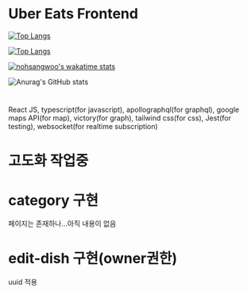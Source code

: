 # Uber Eats Frontend
<div>
  
[![Top Langs](https://github-readme-stats.vercel.app/api/top-langs/?username=nohsangwoo&langs_count=8)](https://github.com/anuraghazra/github-readme-stats)

[![Top Langs](https://github-readme-stats.vercel.app/api/top-langs/?username=nohsangwoo&layout=compact)](https://github.com/anuraghazra/github-readme-stats)



  
</div>

[![nohsangwoo's wakatime stats](https://github-readme-stats.vercel.app/api/wakatime?username=nohsangwoo)](https://github.com/anuraghazra/github-readme-stats)

<div>
  
</div>

<div>  

![Anurag's GitHub stats](https://github-readme-stats.vercel.app/api?username=nohsangwoo&show_icons=true&theme=radical)

</div>

#

React JS, typescript(for javascript), apollographql(for graphql), google maps API(for map), victory(for graph), tailwind css(for css), Jest(for testing), websocket(for realtime subscription)

# 고도화 작업중

# category 구현

페이지는 존재하나...아직 내용이 없음

# edit-dish 구현(owner권한)

uuid 적용
